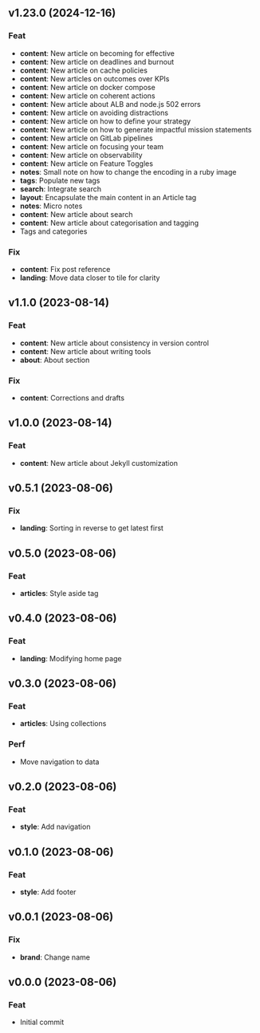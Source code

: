 ## v1.23.0 (2024-12-16)

### Feat

- **content**: New article on becoming for effective
- **content**: New article on deadlines and burnout
- **content**: New article on cache policies
- **content**: New articles on outcomes over KPIs
- **content**: New article on docker compose
- **content**: New article on coherent actions
- **content**: New article about ALB and node.js 502 errors
- **content**: New article on avoiding distractions
- **content**: New article on how to define your strategy
- **content**: New article on how to generate impactful mission statements
- **content**: New article on GitLab pipelines
- **content**: New article on focusing your team
- **content**: New article on observability
- **content**: New article on Feature Toggles
- **notes**: Small note on how to change the encoding in a ruby image
- **tags**: Populate new tags
- **search**: Integrate search
- **layout**: Encapsulate the main content in an Article tag
- **notes**: Micro notes
- **content**: New article about search
- **content**: New article about categorisation and tagging
- Tags and categories

### Fix

- **content**: Fix post reference
- **landing**: Move data closer to tile for clarity

## v1.1.0 (2023-08-14)

### Feat

- **content**: New article about consistency in version control
- **content**: New article about writing tools
- **about**: About section

### Fix

- **content**: Corrections and drafts

## v1.0.0 (2023-08-14)

### Feat

- **content**: New article about Jekyll customization

## v0.5.1 (2023-08-06)

### Fix

- **landing**: Sorting in reverse to get latest first

## v0.5.0 (2023-08-06)

### Feat

- **articles**: Style aside tag

## v0.4.0 (2023-08-06)

### Feat

- **landing**: Modifying home page

## v0.3.0 (2023-08-06)

### Feat

- **articles**: Using collections

### Perf

- Move navigation to data

## v0.2.0 (2023-08-06)

### Feat

- **style**: Add navigation

## v0.1.0 (2023-08-06)

### Feat

- **style**: Add footer

## v0.0.1 (2023-08-06)

### Fix

- **brand**: Change name

## v0.0.0 (2023-08-06)

### Feat

- Initial commit
